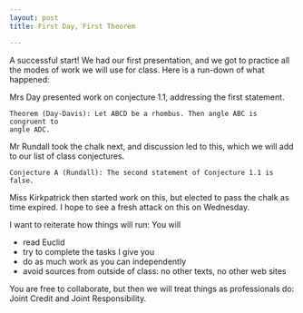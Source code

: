```yaml
---
layout: post
title: First Day, First Theorem

---
```


A successful start! We had our first presentation, and we got to practice all
the modes of work we will use for class. Here is a run-down of what happened:

Mrs Day presented work on conjecture 1.1, addressing the first statement.

    Theorem (Day-Davis): Let ABCD be a rhombus. Then angle ABC is congruent to
    angle ADC.

Mr Rundall took the chalk next, and discussion led to this, which we will add to our list of class conjectures.

    Conjecture A (Rundall): The second statement of Conjecture 1.1 is false.

Miss Kirkpatrick then started work on this, but elected to pass the chalk as time expired. I hope to see a fresh attack on this on Wednesday.

I want to reiterate how things will run: You will

  - read Euclid
  - try to complete the tasks I give you
  - do as much work as you can independently
  - avoid sources from outside of class: no other texts, no other web sites

You are free to collaborate, but then we will treat things as professionals do: Joint Credit and Joint Responsibility.
